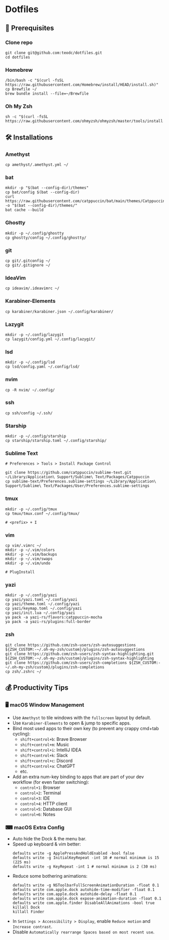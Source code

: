 # Dotfiles

## 🧰 Prerequisites

### Clone repo

```
git clone git@github.com:teodc/dotfiles.git
cd dotfiles
```

### Homebrew

```
/bin/bash -c "$(curl -fsSL https://raw.githubusercontent.com/Homebrew/install/HEAD/install.sh)"
cp Brewfile ~/
brew bundle install --file=~/Brewfile
```

### Oh My Zsh

```
sh -c "$(curl -fsSL https://raw.githubusercontent.com/ohmyzsh/ohmyzsh/master/tools/install.sh)"
```

## 🛠 Installations

### Amethyst

```
cp amethyst/.amethyst.yml ~/
```

### bat

```
mkdir -p "$(bat --config-dir)/themes"
cp bat/config $(bat --config-dir)
curl https://raw.githubusercontent.com/catppuccin/bat/main/themes/Catppuccin%20Mocha.tmTheme -o "$(bat --config-dir)/themes/"
bat cache --build
```

### Ghostty

```
mkdir -p ~/.config/ghostty
cp ghostty/config ~/.config/ghostty/
```

### git

```
cp git/.gitconfig ~/
cp git/.gitignore ~/
```

### IdeaVim

```
cp ideavim/.ideavimrc ~/
```

### Karabiner-Elements

```
cp karabiner/karabiner.json ~/.config/karabiner/
```

### Lazygit

```
mkdir -p ~/.config/lazygit
cp lazygit/config.yml ~/.config/lazygit/
```

### lsd

```
mkdir -p ~/.config/lsd
cp lsd/config.yaml ~/.config/lsd/
```

### nvim

```
cp -R nvim/ ~/.config/
```

### ssh

```
cp ssh/config ~/.ssh/
```

### Starship

```
mkdir -p ~/.config/starship
cp starship/starship.toml ~/.config/starship/
```

### Sublime Text

```
# Preferences > Tools > Install Package Control

git clone https://github.com/catppuccin/sublime-text.git ~/Library/Application\ Support/Sublime\ Text/Packages/Catppuccin
cp sublime-text/Preferences.sublime-settings ~/Library/Application\ Support/Sublime\ Text/Packages/User/Preferences.sublime-settings
```

### tmux

```
mkdir -p ~/.config/tmux
cp tmux/tmux.conf ~/.config/tmux/

# <prefix> + I
```

### vim

```
cp vim/.vimrc ~/
mkdir -p ~/.vim/colors
mkdir -p ~/.vim/backups
mkdir -p ~/.vim/swaps
mkdir -p ~/.vim/undo

# PlugInstall
```

### yazi

```
mkdir -p ~/.config/yazi
cp yazi/yazi.toml ~/.config/yazi
cp yazi/theme.toml ~/.config/yazi
cp yazi/keymap.toml ~/.config/yazi
cp yazi/init.lua ~/.config/yazi
ya pack -a yazi-rs/flavors:catppuccin-mocha
ya pack -a yazi-rs/plugins:full-border
```

### zsh

```
git clone https://github.com/zsh-users/zsh-autosuggestions ${ZSH_CUSTOM:-~/.oh-my-zsh/custom}/plugins/zsh-autosuggestions
git clone https://github.com/zsh-users/zsh-syntax-highlighting.git ${ZSH_CUSTOM:-~/.oh-my-zsh/custom}/plugins/zsh-syntax-highlighting
git clone https://github.com/zsh-users/zsh-completions ${ZSH_CUSTOM:-~/.oh-my-zsh/custom}/plugins/zsh-completions
cp zsh/.zshrc ~/
```

## 💰 Productivity Tips

### 🖥️ macOS Window Management

- Use `Amethyst` to tile windows with the `fullscreen` layout by default.
- Use `Karabiner-Elements` to open & jump to specific apps.
- Bind most used apps to their own key (to prevent any crappy cmd+tab cycling):
  - `shift+control+b`: Brave Browser
  - `shift+control+m`: Music
  - `shift+control+i`: IntelliJ IDEA
  - `shift+control+k`: Slack
  - `shift+control+c`: Discord
  - `shift+control+a`: ChatGPT
  - etc.
- Add an extra num-key binding to apps that are part of your dev workflow (for even faster switching):
  - `control+1`: Browser
  - `control+2`: Terminal
  - `control+3`: IDE
  - `control+4`: HTTP client
  - `control+5`: Database GUI
  - `control+6`: Notes

### ⌨ macOS Extra Config

- Auto hide the Dock & the menu bar.
- Speed up keyboard & vim better:
  ```
  defaults write -g ApplePressAndHoldEnabled -bool false
  defaults write -g InitialKeyRepeat -int 10 # normal minimum is 15 (225 ms)
  defaults write -g KeyRepeat -int 1 # normal minimum is 2 (30 ms)
  ```
- Reduce some bothering animations:
  ```
  defaults write -g NSToolbarFullScreenAnimationDuration -float 0.1
  defaults write com.apple.dock autohide-time-modifier -float 0.1
  defaults write com.apple.dock autohide-delay -float 0.1
  defaults write com.apple.dock expose-animation-duration -float 0.1
  defaults write com.apple.finder DisableAllAnimations -bool true
  killall Dock
  killall Finder
  ```
- In `Settings > Accessibility > Display`, enable `Reduce motion` and `Increase contrast`.
- Disable `Automatically rearrange Spaces based on most recent use`.


